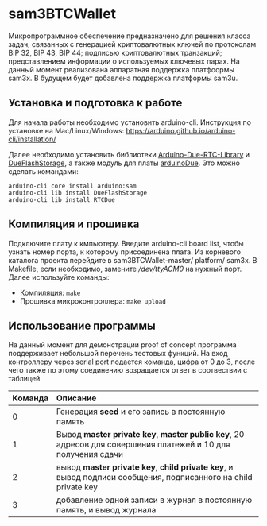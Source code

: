 # sam3BTCWallet
Микропрограммное обеспечение предназначено для решения класса задач, связанных с генерацией криптовалютных ключей по протоколам BIP 32, BIP 43, BIP 44; подписью криптовалютных транзакций; представлением информации о используемых ключевых парах.
На данный момент реализована аппаратная поддержка платфоормы sam3x. В будущем будет добавлена поддержка платформы sam3u.

## Установка и подготовка к работе
Для начала  работы необходимо установить arduino-cli. Инструкция по установке на Mac/Linux/Windows: https://arduino.github.io/arduino-cli/installation/

Далее необходимо установить библиотеки [Arduino-Due-RTC-Library](https://github.com/MarkusLange/Arduino-Due-RTC-Library) и [DueFlashStorage](https://github.com/sebnil/DueFlashStorage), а также модуль для платы [arduinoDue](https://www.arduino.cc/en/Guide/ArduinoDue). Это можно сделать командами:

```
arduino-cli core install arduino:sam
arduino-cli lib install DueFlashStorage
arduino-cli lib install RTCDue
```


## Компиляция и прошивка
Подключите плату к кмпьютеру. Введите arduino-cli board list, чтобы узнать номер порта, к которому присоединена плата. Из корневого каталога проекта перейдите в sam3BTCWallet-master/ platform/ sam3x. В Makefile, если необходимо, замените  */dev/ttyACM0* на нужный порт. Далее используйте команды:  
* Компиляция: `make`
* Прошивка микроконтроллера: `make upload`

## Использование программы  
На данный момент для демонстрации proof of concept программа поддерживает небольшой перечень тестовых функций. На вход контроллеру через serial port подается команда, цифра от 0 до 3, после чего также по этому соединению возращается ответ в соотвествии с таблицей 

Команда | Описание
--- | :--- 
0 | Генерация **seed** и его запись в постоянную память
1 | Вывод **master private key**, **master publiс key**, 20 адресов для совершения платежей и 10 для получения сдачи
2 | вывод **master private key**, **child private key**, и вывод подписи сообщения, подписанного на child private key
3 | добавление одной записи в журнал в постоянную память, и вывод журнала
